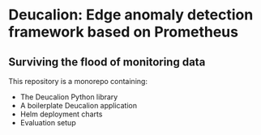 # Deucalion: Edge anomaly detection framework based on Prometheus

## Surviving the flood of monitoring data

This repository is a monorepo containing:
- The Deucalion Python library
- A boilerplate Deucalion application
- Helm deployment charts
- Evaluation setup